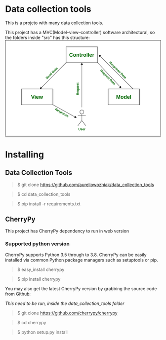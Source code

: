 # Data collection tools
This is a projeto with many data collection tools.


This project has a MVC(Model–view–controller) software architectural, so the folders inside "src" has this structure:
![Model–view–controller - software architectural](docs/mvc.png)




# Installing

## Data Collection Tools

> $ git clone https://github.com/aureliowozhiak/data_collection_tools

> $ cd data_collection_tools

> $ pip install -r requirements.txt


## CherryPy
This project has CherryPy dependency to run in web version

### Supported python version
CherryPy supports Python 3.5 through to 3.8.
CherryPy can be easily installed via common Python package managers such as setuptools or pip.

> $ easy_install cherrypy

> $ pip install cherrypy

You may also get the latest CherryPy version by grabbing the source code from Github:

*This need to be run, inside the data_collection_tools folder*

> $ git clone https://github.com/cherrypy/cherrypy

> $ cd cherrypy

> $ python setup.py install